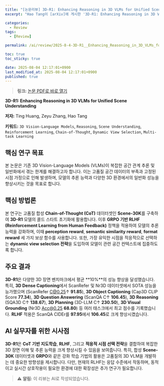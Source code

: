 ```yaml
---
title: "[논문리뷰] 3D-R1: Enhancing Reasoning in 3D VLMs for Unified Scene Understanding"
excerpt: "Hao Tang이 [arXiv]에 게시한 '3D-R1: Enhancing Reasoning in 3D VLMs for Unified Scene Understanding' 논문에 대한 자세한 리뷰입니다."

categories:
  - Review
tags:
  - [Review]

permalink: /ai/review/2025-8-4-3D-R1__Enhancing_Reasoning_in_3D_VLMs_for_Unified_Scene_Understanding/

toc: true
toc_sticky: true

date: 2025-08-04 12:17:01+0900
last_modified_at: 2025-08-04 12:17:01+0900
published: true
---
```

> **링크:** [논문 PDF로 바로 열기](https://arxiv.org/abs/2507.23478)

**3D-R1: Enhancing Reasoning in 3D VLMs for Unified Scene Understanding**

**저자:** Ting Huang, Zeyu Zhang, Hao Tang

**키워드:** `3D Vision-Language Models`, `Reasoning`, `Scene Understanding`, `Reinforcement Learning`, `Chain-of-Thought`, `Dynamic View Selection`, `Multi-task Learning`

## 핵심 연구 목표
본 논문은 기존 3D Vision-Language Models (VLMs)이 복잡한 공간 관계 추론 및 일반화에서 겪는 한계를 해결하고자 합니다. 이는 고품질 공간 데이터의 부족과 고정된 시점 가정으로 인해 발생하며, 모델의 추론 능력과 다양한 3D 환경에서의 일반화 성능을 향상시키는 것을 목표로 합니다.

## 핵심 방법론
본 연구는 고품질 합성 **Chain-of-Thought (CoT)** 데이터셋인 **Scene-30K**를 구축하여 **3D-R1** 모델의 콜드 스타트 초기화에 활용합니다. 이후 **GRPO 기반 RLHF (Reinforcement Learning from Human Feedback)** 정책을 적용하여 모델의 추론 능력을 강화하며, 이때 **perception reward**, **semantic similarity reward**, **format reward** 세 가지 보상 함수를 사용합니다. 또한, 가장 유익한 시점을 적응적으로 선택하는 **dynamic view selection 전략**을 도입하여 모델이 관련 공간 컨텍스트에 집중하도록 합니다.

## 주요 결과
**3D-R1**은 다양한 3D 장면 벤치마크에서 평균 **10%**의 성능 향상을 달성했습니다. 특히, **3D Dense Captioning**에서 ScanRefer 및 Nr3D 데이터셋에서 SOTA 성능을 능가했으며 (ScanRefer C@0.25↑ **91.85**), **3D Object Captioning** (Cap3D CLIP Score **77.34**), **3D Question Answering** (ScanQA C↑ **106.45**), **3D Reasoning** (SQA3D C↑ **138.67**), **3D Planning** (3D-LLM C↑ **230.50**), **3D Visual Grounding** (Nr3D Acc@0.25 **68.80**) 등 여러 태스크에서 최고 점수를 기록했습니다. **RLHF** 적용은 ScanQA CIDEr를 **97.95**에서 **106.45**로 크게 향상시켰습니다.

## AI 실무자를 위한 시사점
**3D-R1**은 **CoT 기반 지도학습**, **RLHF**, 그리고 **적응적 시점 선택 전략**을 결합하여 복잡한 3D 장면 이해 및 추론 능력을 크게 향상시킬 수 있음을 보여줍니다. 특히, 합성 **Scene-30K** 데이터셋과 **GRPO**와 같은 강화 학습 기법의 활용은 고품질의 3D VLM을 개발하는 데 중요한 방향성을 제시합니다. 다만, 현재의 RLHF는 응답 수준에서 작동하며, 동적이고 실시간 상호작용이 필요한 환경에 대한 확장성은 추가 연구가 필요합니다.

> ⚠️ **알림:** 이 리뷰는 AI로 작성되었습니다.
